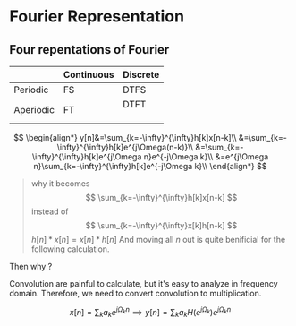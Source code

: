 # Fourier Representation

## Four repentations of Fourier
|           | Continuous | Discrete     |
| --------- | ---------- | ------------ |
| Periodic  | FS         | DTFS         |
| Aperiodic | FT         | DTFT<br><br> |

$$
\begin{align*}
y[n]&=\sum_{k=-\infty}^{\infty}h[k]x[n-k]\\
&=\sum_{k=-\infty}^{\infty}h[k]e^{j\Omega(n-k)}\\
&=\sum_{k=-\infty}^{\infty}h[k]e^{j\Omega n}e^{-j\Omega k}\\
&=e^{j\Omega n}\sum_{k=-\infty}^{\infty}h[k]e^{-j\Omega k}\\
\end{align*}
$$

> why it becomes 
> $$ \sum_{k=-\infty}^{\infty}h[k]x[n-k] $$
> instead of 
> $$ \sum_{k=-\infty}^{\infty}x[k]h[n-k] $$
> $h[n] * x[n] = x[n]*h[n]$
> And moving all $n$ out is quite benificial for the following calculation.

Then why ?

Convolution are painful to calculate, but it's easy to analyze in frequency domain.
Therefore, we need to convert convolution to multiplication.

$$ x[n] = \sum_k a_k e^{j\Omega_k n} \implies y[n]=\sum_k a_kH(e^{j\Omega_k})e^{j\Omega_k n}$$





